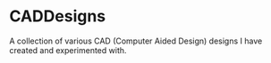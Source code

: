 # CADDesigns
A collection of various CAD (Computer Aided Design) designs I have created and experimented with.
